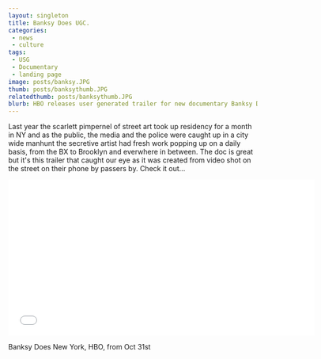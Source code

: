 ```yaml
---
layout: singleton
title: Banksy Does UGC.
categories:
 - news
 - culture
tags:
 - USG
 - Documentary
 - landing page
image: posts/banksy.JPG
thumb: posts/banksythumb.JPG
relatedthumb: posts/banksythumb.JPG
blurb: HBO releases user generated trailer for new documentary Banksy Does New York
---
```


Last year the scarlett pimpernel of street art took up residency for a month in NY and as the public, the media and the police were caught up in a city wide manhunt the secretive artist had fresh work popping up on a daily basis, from the BX to Brooklyn and everwhere in between. The doc is great but it's this trailer that caught our eye as it was created from video shot on the street on their phone by passers by. Check it out...

<iframe class="youtube" width="620" height="315" src="//www.youtube.com/embed/308a3f9dkUs " frameborder="0"></iframe>

Banksy Does New York, HBO, from Oct 31st
